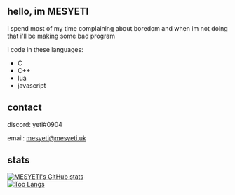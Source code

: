 ## hello, im MESYETI
i spend most of my time complaining about boredom and when im not doing that i'll be making some bad program

i code in these languages:
- C
- C++
- lua
- javascript

## contact

discord: yeti#0904

email: mesyeti@mesyeti.uk

## stats
[![MESYETI's GitHub stats](https://github-readme-stats.vercel.app/api?username=MESYETI&show_icons=true&theme=tokyonight)](https://github.com/anuraghazra/github-readme-stats) <br>
[![Top Langs](https://github-readme-stats.vercel.app/api/top-langs/?username=MESYETI&theme=tokyonight)](https://github.com/anuraghazra/github-readme-stats)
